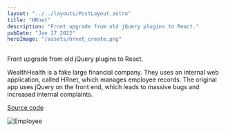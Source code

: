 ```yaml
---
layout: "../../layouts/PostLayout.astro"
title: "HRnet"
description: "Front upgrade from old jQuery plugins to React."
pubDate: "Jan 17 2022"
heroImage: "/assets/hrnet_create.png"
---
```


Front upgrade from old jQuery plugins to React.

WealthHealth is a fake large financial company. They uses an internal web application, called HRnet, which manages employee records. The original app uses jQuery on the front end, which leads to massive bugs and increased internal complaints.

[Source code](https://github.com/evafriana/evaafriana_14_17012022)

![Employee](/assets/hrnet_current.png)

